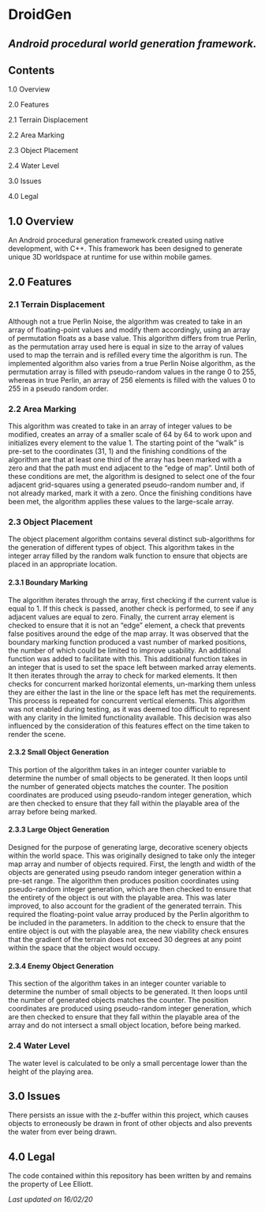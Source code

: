 # DroidGen
## *Android procedural world generation framework.*

## Contents
1.0 Overview

2.0 Features

2.1 Terrain Displacement

2.2 Area Marking

2.3 Object Placement

2.4 Water Level

3.0 Issues

4.0 Legal

## 1.0 Overview
An Android procedural generation framework created using native development, with C++. This framework has been designed to generate unique 3D worldspace at runtime for use within mobile games.

## 2.0 Features


### 2.1 Terrain Displacement
Although not a true Perlin Noise, the algorithm was created to take in an array of floating-point values and modify them accordingly, using an array of permutation floats as a base 
value. This algorithm differs from true Perlin, as the permutation array used here is equal in 
size to the array of values used to map the terrain and is refilled every time the algorithm is 
run. The implemented algorithm also varies from a true Perlin Noise algorithm, as the 
permutation array is filled with pseudo-random values in the range 0 to 255, whereas in true 
Perlin, an array of 256 elements is filled with the values 0 to 255 in a pseudo random order.

### 2.2 Area Marking
This algorithm was created to take in an array of integer values to be modified, creates an 
array of a smaller scale of 64 by 64 to work upon and initializes every element to the value 1. 
The starting point of the “walk” is pre-set to the coordinates (31, 1) and the finishing 
conditions of the algorithm are that at least one third of the array has been marked with a 
zero and that the path must end adjacent to the “edge of map”. Until both of these 
conditions are met, the algorithm is designed to select one of the four adjacent grid-squares 
using a generated pseudo-random number and, if not already marked, mark it with a zero. 
Once the finishing conditions have been met, the algorithm applies these values to the large-scale array.

### 2.3 Object Placement
The object placement algorithm contains several distinct sub-algorithms for the generation 
of different types of object. This algorithm takes in the integer array filled by the random 
walk function to ensure that objects are placed in an appropriate location.

#### 2.3.1 Boundary Marking
The algorithm iterates through the array, first checking if the current value is equal to 1. If 
this check is passed, another check is performed, to see if any adjacent values are equal to 
zero. Finally, the current array element is checked to ensure that it is not an “edge” element, 
a check that prevents false positives around the edge of the map array.
It was observed that the boundary marking function produced a vast number of marked 
positions, the number of which could be limited to improve usability. An additional function 
was added to facilitate with this. This additional function takes in an integer that is used to 
set the space left between marked array elements. It then iterates through the array to 
check for marked elements. It then checks for concurrent marked horizontal elements, un-marking them unless they are either the last in the line or the space left has met the 
requirements. This process is repeated for concurrent vertical elements.
This algorithm was not enabled during testing, as it was deemed too difficult to represent 
with any clarity in the limited functionality available. This decision was also influenced by the 
consideration of this features effect on the time taken to render the scene.

#### 2.3.2 Small Object Generation
This portion of the algorithm takes in an 
integer counter variable to determine the number 
of small objects to be generated. It then loops until the number of generated objects 
matches the counter. The position coordinates are produced using pseudo-random integer 
generation, which are then checked to ensure that they fall within the playable area of the 
array before being marked.

#### 2.3.3 Large Object Generation
Designed for the purpose of generating large, decorative scenery objects within the world 
space. This was originally designed to take only the integer map array and number of objects 
required. First, the length and width of the objects are generated using pseudo random 
integer generation within a pre-set range. The algorithm then produces position coordinates 
using pseudo-random integer generation, which are then checked to ensure that the 
entirety of the object is out with the playable area.
This was later improved, to also account for the gradient of the generated terrain. This 
required the floating-point value array produced by the Perlin algorithm to be included in 
the parameters. In addition to the check to ensure that the entire object is out with the 
playable area, the new viability check ensures that the gradient of the terrain does not 
exceed 30 degrees at any point within the space that the object would occupy.

#### 2.3.4 Enemy Object Generation
This section of the algorithm takes in an integer counter variable to determine the number 
of small objects to be generated. It then loops until the number of generated objects 
matches the counter. The position coordinates are produced using pseudo-random integer 
generation, which are then checked to ensure that they fall within the playable area of the 
array and do not intersect a small object location, before being marked.

### 2.4 Water Level
The water level is calculated to be only a small percentage lower than the height of the playing area.

## 3.0 Issues
There persists an issue with the z-buffer within this project, which causes objects to erroneously be drawn in front of other objects and also prevents the water from ever being drawn.

## 4.0 Legal
The code contained within this repository has been written by and remains the property of Lee Elliott.

*Last updated on 16/02/20*
